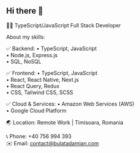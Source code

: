 ## Hi there 👋

👨‍💻 TypeScript/JavaScript Full Stack Developer

About my skills:

✅ Backend:
• TypeScript, JavaScript                                                                                                                                                                                                                                                      
• Node.js, Express.js                                                                                                                                                                                                                                                      
• SQL, NoSQL                                                                                                                                                                                                                                                      

✅ Frontend:
• TypeScript, JavaScript                                                                                                                                                                                                                                                      
• React, React Native, Next.js                                                                                                                                                                                                                                                   
• React Query, Redux                                                                                                                                                                                                                                                      
• CSS, Tailwind CSS, SCSS                                                                                                                                                                                                                                                      

✅ Cloud & Services:
• Amazon Web Services (AWS)                                                                                                                                                                                                                                                      
• Google Cloud Platform                                                                                                                                                                                                                                                      
                                                                                                                                                                                                                                                    

🌏 Location: Remote Work | Timisoara, Romania 

📞 Phone: +40 756 994 393                                                                                                                                                                                                                                                      
✉️ Email: contact@bulatadamian.com


